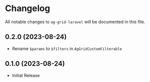 # Changelog

All notable changes to `ag-grid-laravel` will be documented in this file.

## 0.2.0 (2023-08-24)

- Rename `$params` to `$filters` in `AgGridCustomFilterable` 

## 0.1.0 (2023-08-24)

- Initial Release


